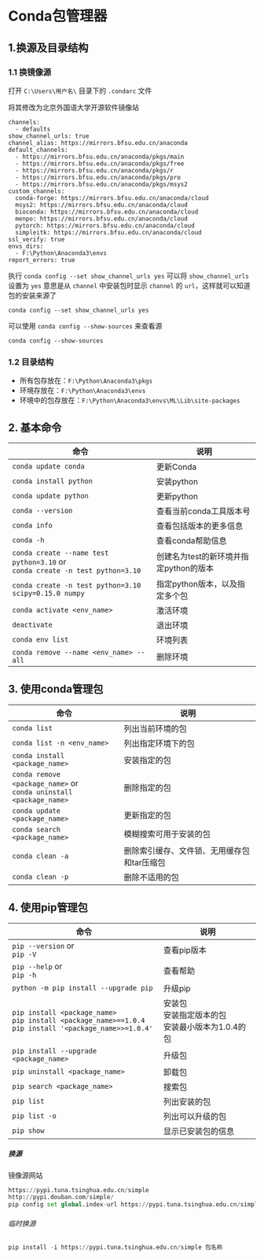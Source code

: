 # Conda包管理器



## 1.换源及目录结构

### 1.1 换镜像源

打开 `C:\Users\用户名\` 目录下的 `.condarc` 文件

将其修改为北京外国语大学开源软件镜像站

```text
channels:
  - defaults
show_channel_urls: true
channel_alias: https://mirrors.bfsu.edu.cn/anaconda
default_channels:
  - https://mirrors.bfsu.edu.cn/anaconda/pkgs/main
  - https://mirrors.bfsu.edu.cn/anaconda/pkgs/free
  - https://mirrors.bfsu.edu.cn/anaconda/pkgs/r
  - https://mirrors.bfsu.edu.cn/anaconda/pkgs/pro
  - https://mirrors.bfsu.edu.cn/anaconda/pkgs/msys2
custom_channels:
  conda-forge: https://mirrors.bfsu.edu.cn/anaconda/cloud
  msys2: https://mirrors.bfsu.edu.cn/anaconda/cloud
  bioconda: https://mirrors.bfsu.edu.cn/anaconda/cloud
  menpo: https://mirrors.bfsu.edu.cn/anaconda/cloud
  pytorch: https://mirrors.bfsu.edu.cn/anaconda/cloud
  simpleitk: https://mirrors.bfsu.edu.cn/anaconda/cloud
ssl_verify: true
envs_dirs:
  - F:\Python\Anaconda3\envs
report_errors: true
```

执行 `conda config --set show_channel_urls yes` 可以将 `show_channel_urls` 设置为 `yes` 意思是从 `channel` 中安装包时显示 `channel` 的 `url`，这样就可以知道包的安装来源了

```
conda config --set show_channel_urls yes
```

可以使用 `conda config --show-sources` 来查看源

```
conda config --show-sources
```

### 1.2 目录结构

- 所有包存放在：`F:\Python\Anaconda3\pkgs`
- 环境存放在：`F:\Python\Anaconda3\envs`
- 环境中的包存放在：`F:\Python\Anaconda3\envs\ML\Lib\site-packages`



## 2. 基本命令



| 命令                                                         | 说明                                   |
| ------------------------------------------------------------ | -------------------------------------- |
| `conda update conda`                                         | 更新Conda                              |
| `conda install python`                                       | 安装python                             |
| `conda update python`                                        | 更新python                             |
| `conda --version`                                            | 查看当前conda工具版本号                |
| `conda info`                                                 | 查看包括版本的更多信息                 |
| `conda -h`                                                   | 查看conda帮助信息                      |
| `conda create --name test python=3.10` or <br />`conda create -n test python=3.10` | 创建名为test的新环境并指定python的版本 |
| `conda create -n test python=3.10 scipy=0.15.0 numpy`        | 指定python版本，以及指定多个包         |
| `conda activate <env_name>`                                  | 激活环境                               |
| `deactivate`                                                 | 退出环境                               |
| `conda env list`                                             | 环境列表                               |
| `conda remove --name <env_name> --all`                       | 删除环境                               |



## 3. 使用conda管理包

| 命令                                                         | 说明                                        |
| ------------------------------------------------------------ | ------------------------------------------- |
| `conda list`                                                 | 列出当前环境的包                            |
| `conda list -n <env_name>`                                   | 列出指定环境下的包                          |
| `conda install <package_name>`                               | 安装指定的包                                |
| `conda remove <package_name>` or <br />`conda uninstall <package_name>` | 删除指定的包                                |
| `conda update <package_name>`                                | 更新指定的包                                |
| `conda search <package_name>`                                | 模糊搜索可用于安装的包                      |
| `conda clean -a`                                             | 删除索引缓存、文件锁、无用缓存包和tar压缩包 |
| `conda clean -p`                                             | 删除不适用的包                              |



## 4. 使用pip管理包

| 命令                                                         | 说明                                                      |
| ------------------------------------------------------------ | --------------------------------------------------------- |
| `pip --version` or <br />`pip -V`                            | 查看pip版本                                               |
| `pip --help` or <br />`pip -h`                               | 查看帮助                                                  |
| `python -m pip install --upgrade pip`                        | 升级pip                                                   |
| `pip install <package_name>`<br />`pip install <package_name>==1.0.4`<br />`pip install '<package_name>>=1.0.4'` | 安装包<br />安装指定版本的包<br />安装最小版本为1.0.4的包 |
| `pip install --upgrade <package_name>`                       | 升级包                                                    |
| `pip uninstall <package_name>`                               | 卸载包                                                    |
| `pip search <package_name>`                                  | 搜索包                                                    |
| `pip list`                                                   | 列出安装的包                                              |
| `pip list -o`                                                | 列出可以升级的包                                          |
| `pip show`                                                   | 显示已安装包的信息                                        |

##### 换源

镜像源网站

```python
https://pypi.tuna.tsinghua.edu.cn/simple
http://pypi.douban.com/simple/
pip config set global.index-url https://pypi.tuna.tsinghua.edu.cn/simple
```

###### 临时换源

```python
pip install -i https://pypi.tuna.tsinghua.edu.cn/simple 包名称
```

